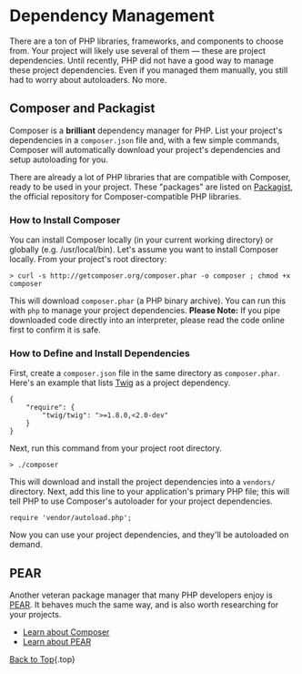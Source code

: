 # Dependency Management

There are a ton of PHP libraries, frameworks, and components to choose from. Your project will likely use several of them — these are project dependencies. Until recently, PHP did not have a good way to manage these project dependencies. Even if you managed them manually, you still had to worry about autoloaders. No more.

## Composer and Packagist

Composer is a **brilliant** dependency manager for PHP. List your project's dependencies in a `composer.json` file and, with a few simple commands, Composer will automatically download your project's dependencies and setup autoloading for you.

There are already a lot of PHP libraries that are compatible with Composer, ready to be used in your project. These "packages" are listed on [Packagist][1], the official repository for Composer-compatible PHP libraries.

### How to Install Composer

You can install Composer locally (in your current working directory) or globally (e.g. /usr/local/bin). Let's assume you want to install Composer locally. From your project's root directory:

    > curl -s http://getcomposer.org/composer.phar -o composer ; chmod +x composer

This will download `composer.phar` (a PHP binary archive). You can run this with `php` to manage your project dependencies. <strong>Please Note:</strong> If you pipe downloaded code directly into an interpreter, please read the code online first to confirm it is safe.

### How to Define and Install Dependencies

First, create a `composer.json` file in the same directory as `composer.phar`. Here's an example that lists [Twig][2] as a project dependency.

    {
        "require": {
            "twig/twig": ">=1.8.0,<2.0-dev"
        }
    }

Next, run this command from your project root directory.

    > ./composer

This will download and install the project dependencies into a `vendors/` directory. Next, add this line to your application's primary PHP file; this will tell PHP to use Composer's autoloader for your project dependencies.

    require 'vendor/autoload.php';

Now you can use your project dependencies, and they'll be autoloaded on demand.

## PEAR

Another veteran package manager that many PHP developers enjoy is [PEAR][3]. It behaves much the same way, and is also worth researching for your projects.

* [Learn about Composer][4]
* [Learn about PEAR][3]

[Back to Top](#top){.top}

[1]: http://packagist.org/
[2]: http://twig.sensiolabs.org
[3]: http://pear.php.net/
[4]: http://getcomposer.org/doc/00-intro.md
